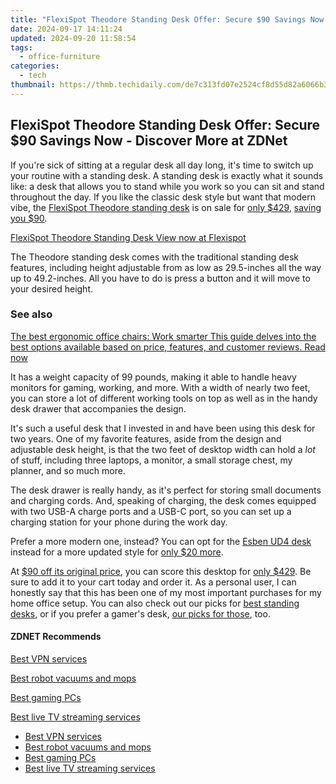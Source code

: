 ```yaml
---
title: "FlexiSpot Theodore Standing Desk Offer: Secure $90 Savings Now - Discover More at ZDNet"
date: 2024-09-17 14:11:24
updated: 2024-09-20 11:58:54
tags:
  - office-furniture
categories:
  - tech
thumbnail: https://thmb.techidaily.com/de7c313fd07e2524cf8d55d82a6066b369ed71aad2bc2f894ad55f60508b5e77.jpg
---
```


## FlexiSpot Theodore Standing Desk Offer: Secure $90 Savings Now - Discover More at ZDNet

If you're sick of sitting at a regular desk all day long, it's time to switch up your routine with a standing desk. A standing desk is exactly what it sounds like: a desk that allows you to stand while you work so you can sit and stand throughout the day. If you like the classic desk style but want that modern vibe, the [FlexiSpot Theodore standing desk](https://shareasale.com/r.cfm?b=999&u=4338022&m=68890&afftrack=techidaily&urllink=https%3A%2F%2Fproteahair.pxf.io%2Fznernm) is on sale for [only $429](https://shareasale.com/r.cfm?b=999&u=4338022&m=68890&afftrack=techidaily&urllink=https%3A%2F%2Fproteahair.pxf.io%2Fznernm), [saving you $90](https://shareasale.com/r.cfm?b=999&u=4338022&m=68890&afftrack=techidaily&urllink=https%3A%2F%2Fproteahair.pxf.io%2Fznernm).

[FlexiSpot Theodore Standing Desk View now at Flexispot](https://shareasale.com/r.cfm?b=999&u=4338022&m=68890&afftrack=techidaily&urllink=https%3A%2F%2Fproteahair.pxf.io%2Fznernm)

The Theodore standing desk comes with the traditional standing desk features, including height adjustable from as low as 29.5-inches all the way up to 49.2-inches. All you have to do is press a button and it will move to your desired height. 

### See also

[The best ergonomic office chairs: Work smarter This guide delves into the best options available based on price, features, and customer reviews.  Read now](https://www.zdnet.com/article/best-ergonomic-office-chair/)

It has a weight capacity of 99 pounds, making it able to handle heavy monitors for gaming, working, and more. With a width of nearly two feet, you can store a lot of different working tools on top as well as in the handy desk drawer that accompanies the design.

It's such a useful desk that I invested in and have been using this desk for two years. One of my favorite features, aside from the design and adjustable desk height, is that the two feet of desktop width can hold a _lot_ of stuff, including three laptops, a monitor, a small storage chest, my planner, and so much more. 

The desk drawer is really handy, as it's perfect for storing small documents and charging cords. And, speaking of charging, the desk comes equipped with two USB-A charge ports and a USB-C port, so you can set up a charging station for your phone during the work day.

Prefer a more modern one, instead? You can opt for the [Esben UD4 desk](https://shareasale.com/r.cfm?b=999&u=4338022&m=68890&afftrack=techidaily&urllink=https%3A%2F%2Fukaidot.sjv.io%2Fdaqnoj) instead for a more updated style for [only $20 more](https://shareasale.com/r.cfm?b=999&u=4338022&m=68890&afftrack=techidaily&urllink=https%3A%2F%2Fukaidot.sjv.io%2Fdaqnoj).

At [$90 off its original price](https://shareasale.com/r.cfm?b=999&u=4338022&m=68890&afftrack=techidaily&urllink=https%3A%2F%2Fproteahair.pxf.io%2Fznernm), you can score this desktop for [only $429](https://shareasale.com/r.cfm?b=999&u=4338022&m=68890&afftrack=techidaily&urllink=https%3A%2F%2Fproteahair.pxf.io%2Fznernm). Be sure to add it to your cart today and order it. As a personal user, I can honestly say that this has been one of my most important purchases for my home office setup. You can also check out our picks for [best standing desks](https://www.zdnet.com/home-and-office/smart-office/best-standing-desks/), or if you prefer a gamer's desk, [our picks for those](https://www.zdnet.com/home-and-office/smart-office/best-gaming-desk/), too.

#### **ZDNET** Recommends

[Best VPN services](https://www.zdnet.com/article/best-vpn/ "Best VPN services")

[Best robot vacuums and mops](https://www.zdnet.com/article/best-robot-vacuum-mop/ "Best robot vacuums and mops")

[Best gaming PCs](https://www.zdnet.com/article/best-gaming-pc/ "Best gaming PCs")

[Best live TV streaming services](https://www.zdnet.com/article/best-live-tv-streaming-service/ "Best live TV streaming services")

* [Best VPN services](https://www.zdnet.com/article/best-vpn/ "Best VPN services")
* [Best robot vacuums and mops](https://www.zdnet.com/article/best-robot-vacuum-mop/ "Best robot vacuums and mops")
* [Best gaming PCs](https://www.zdnet.com/article/best-gaming-pc/ "Best gaming PCs")
* [Best live TV streaming services](https://www.zdnet.com/article/best-live-tv-streaming-service/ "Best live TV streaming services")

<ins class="adsbygoogle"
     style="display:block"
     data-ad-format="autorelaxed"
     data-ad-client="ca-pub-7571918770474297"
     data-ad-slot="1223367746"></ins>



<ins class="adsbygoogle"
     style="display:block"
     data-ad-client="ca-pub-7571918770474297"
     data-ad-slot="8358498916"
     data-ad-format="auto"
     data-full-width-responsive="true"></ins>
